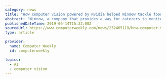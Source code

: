 ```yaml
---
category: news
title: "How computer vision powered by Nvidia helped Winnow tackle food waste"
abstract: "Winnow, a company that provides a way for caterers to monitor food waste, has developed a new system which uses computer vision powered by Nvidia technology. Around one-third of the food produced globally for human consumption is wasted every year."
publishedDateTime: 2019-06-14T15:32:00Z
sourceUrl: https://www.computerweekly.com/news/252465110/How-computer-vision-powered-by-Nvidia-helped-Winnow-tackle-food-waste
type: article

provider:
  name: Computer Weekly
  id: computerweekly

topics:
  - AI
  - computer vision
---
```

